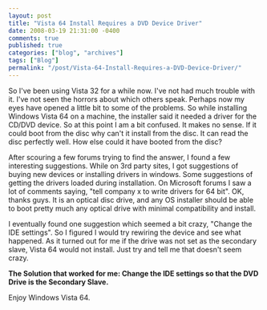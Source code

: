 ```yaml
---
layout: post
title: "Vista 64 Install Requires a DVD Device Driver"
date: 2008-03-19 21:31:00 -0400
comments: true
published: true
categories: ["blog", "archives"]
tags: ["Blog"]
permalink: "/post/Vista-64-Install-Requires-a-DVD-Device-Driver/"
---
```

<!-- more -->



<p>So I've been using Vista 32 for a while now. I've not had much trouble with it. I've not seen the horrors about which others speak. Perhaps now my eyes have opened a little bit to some of the problems. So while installing Windows Vista 64 on a machine, the installer said it needed a driver for the CD/DVD device. So at this point I am a bit confused. It makes no sense. If it could boot from the disc why can't it install from the disc. It can read the disc perfectly well. How else could it have booted from the disc?</p>
<p>After scouring a few forums trying to find the answer, I found a few interesting suggestions. While on 3rd party sites, I got suggestions of buying new devices or installing drivers in windows. Some suggestions of getting the drivers loaded during installation. On Microsoft forums I saw a lot of comments saying, "tell company x to write drivers for 64 bit". OK, thanks guys. It is an optical disc drive, and any OS installer should be able to boot pretty much any optical drive with minimal compatibility and install.</p>
<p>I eventually found one suggestion which seemed a bit crazy, "Change the IDE settings". So I figured I would try rewiring the device and see what happened. As it turned out for me if the drive was not set as the secondary slave, Vista 64 would not install. Just try and tell me that doesn't seem crazy.</p>
<p><strong>The Solution that worked for me: Change the IDE settings so that the DVD Drive is the Secondary Slave.</strong></p>
<p>Enjoy Windows Vista 64.</p>
